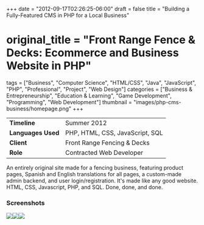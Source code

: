 +++
date = "2012-09-17T02:26:25-06:00"
draft = false
title = "Building a Fully-Featured CMS in PHP for a Local Business"
# original_title = "Front Range Fence & Decks: Ecommerce and Business Website in PHP"
tags = ["Business", "Computer Science", "HTML/CSS", "Java", "JavaScript", "PHP", "Professional", "Project", "Web Design"]
categories = ["Business & Entrepreneurship", "Education & Learning", "Game Development", "Programming", "Web Development"]
thumbnail = "images/php-cms-business/homepage.png"
+++

| | |
| --- | --- |
| **Timeline** | Summer 2012 |
| **Languages Used** | PHP, HTML, CSS, JavaScript, SQL |
| **Client** | Front Range Fencing & Decks |
| **Role** | Contracted Web Developer |

An entirely original site made for a fencing business, featuring product pages, Spanish and English translations for all pages, a custom-made admin backend, and user login/registration. It's made like any good website. HTML, CSS, Javascript, PHP, and SQL. Done, done, and done.

###  Screenshots
[![](../../images/php-cms-business/zoom.png)](../../images/php-cms-business/zoom.png)[![](../../images/php-cms-business/admin.png)](../../images/php-cms-business/admin.png)[![](../../images/php-cms-business/contact.png)](../../images/php-cms-business/contact.png)
